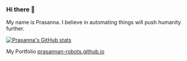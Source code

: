 ### Hi there 👋
My name is Prasanna. I believe in automating things will push humanity further.

[![Prasanna's GitHub stats](https://github-readme-stats.vercel.app/api?username=prasannan-robots&theme=github_dark&show_icons=true)](https://github.com/anuraghazra/github-readme-stats)

My Portfolio  [prasannan-robots.github.io](https://prasannan-robots.github.io/)
